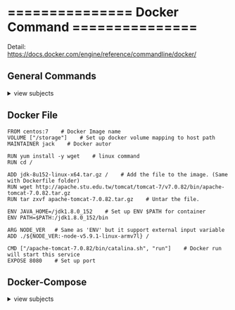 # ===============  Docker Command  ===============  
Detail:  
https://docs.docker.com/engine/reference/commandline/docker/


## General Commands
<details>
<summary>view subjects</summary>

- Install Docker package
```shell
yum install -y docker
```

- Start Docker service
```shell
systemctl start docker
```

- Auto start Docker when reboot
```shell
systemctl enable docker
```

- Version check
```shell
docker -v
```

- Search the Docker image name from Docker hub
```shell
docker search [imageName] -f is-official=true
```

- Download the image
```shell
docker pull [imageName]
```

- List images in local
```shell
docker images
```

- Build Docker image, default will run the "Dockerfile".
```shell
docker build -t [imageName] . --no-cache
```

- Run a docker image and container's process will run up.
```shell
docker run [imageName]
```

- Mapping the host's storage path with docker container's storage path.
```shell
docker run -it -v /[hostPath]:/[containerPath] [imageName] /bin/bash
```

- Run the image and go in the container's terminal
```shell
docker run -it [imageName] /bin/bash
```

- Check all the Docker services
```shell
docker ps -a
```

- Enter the running container
```shell
docker exec [containerID] /bin/bash
```

- Exit and close the container
```shell
exit
```

- Remove the container/image.
```shell
docker rm -f [ContainerName]
docker rmi [IMAGE ID]
```

- Mapping host's port to container's port.
```shell
docker run -p 8080:8080 [imageName]
```

- Exit but container keep alive  
```ctrl + p``` + ```ctrl + q```

- Export/Import the Docker Image into a **.tar** (execute in host)
```shell
docker save -o [imageName.tar] [imageName]
docker load -i [imageName.tar]
```

- Export/Import the Docker container into a **.tar** (execute in container)
```shell
docker export [ContainerName] > [ContainerName.tar]
cat [ContainerName.tar] | docker import - [ImportContainerName.tar]
```

</details>


## Docker File
```
FROM centos:7    # Docker Image name
VOLUME ["/storage"]    # Set up docker volume mapping to host path
MAINTAINER jack    # Docker autor

RUN yum install -y wget    # linux command
RUN cd /

ADD jdk-8u152-linux-x64.tar.gz /    # Add the file to the image. (Same with Dockerfile folder)
RUN wget http://apache.stu.edu.tw/tomcat/tomcat-7/v7.0.82/bin/apache-tomcat-7.0.82.tar.gz
RUN tar zxvf apache-tomcat-7.0.82.tar.gz    # Untar the file.

ENV JAVA_HOME=/jdk1.8.0_152    # Set up ENV $PATH for container
ENV PATH=$PATH:/jdk1.8.0_152/bin

ARG NODE_VER   # Same as 'ENV' but it support external input variable
ADD ./${NODE_VER:-node-v5.9.1-linux-armv7l} /

CMD ["/apache-tomcat-7.0.82/bin/catalina.sh", "run"]    # Docker run will start this service
EXPOSE 8080    # Set up port
```


## Docker-Compose
<details>
<summary>view subjects</summary>
Download package:  
wget https://github.com/docker/compose/releases/download/1.18.0/docker-compose-Linux-x86_64

- Run the **docker-compose.yml** file. (-d: run in background )
```shell
docker-compose up -d
```

- Check Docker Containers status.
```shell
docker-compose ps
```

- Stop all docker-compose's Containers.
```shell
docker-compose stop
```

- Delete all docker-compose's Containers.
```shell
docker-compose rm
```

</details>
